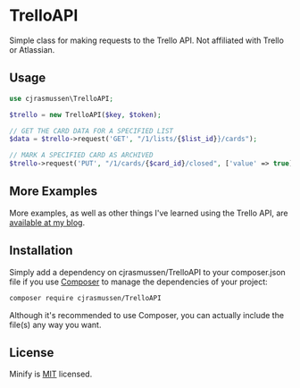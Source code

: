 # TrelloAPI

Simple class for making requests to the Trello API.  Not affiliated with Trello or Atlassian.


## Usage

```php
use cjrasmussen\TrelloAPI;

$trello = new TrelloAPI($key, $token);

// GET THE CARD DATA FOR A SPECIFIED LIST
$data = $trello->request('GET', "/1/lists/{$list_id}}/cards");

// MARK A SPECIFIED CARD AS ARCHIVED
$trello->request('PUT', "/1/cards/{$card_id}/closed", ['value' => true]);
```

## More Examples

More examples, as well as other things I've learned using the Trello API, are [available at my blog](https://blog.cjr.dev/tag/trello-automation/).

## Installation

Simply add a dependency on cjrasmussen/TrelloAPI to your composer.json file if you use [Composer](https://getcomposer.org/) to manage the dependencies of your project:

```sh
composer require cjrasmussen/TrelloAPI
```

Although it's recommended to use Composer, you can actually include the file(s) any way you want.


## License

Minify is [MIT](http://opensource.org/licenses/MIT) licensed.